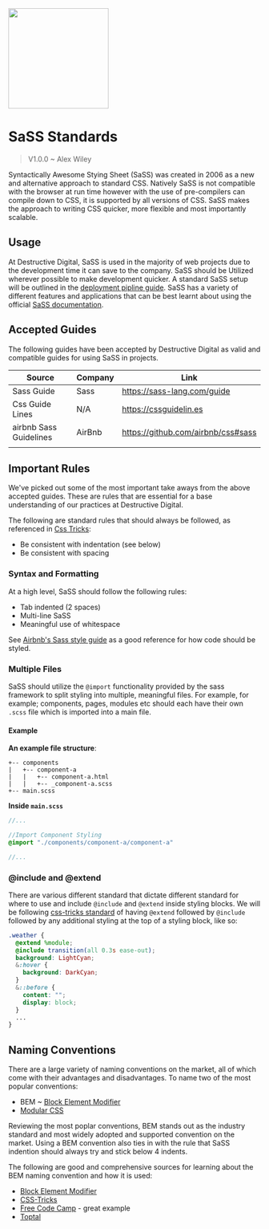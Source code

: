 <img src="https://sass-lang.com/assets/img/styleguide/color-1c4aab2b.png" style="width: 200px; margin: auto;">



# SaSS Standards

> V1.0.0 ~ Alex Wiley



Syntactically Awesome Stying Sheet (SaSS) was created in 2006 as a new and alternative approach to standard CSS.  Natively SaSS is not compatible with the browser at run time however with the use of pre-compilers can compile down to CSS, it is supported by all versions of CSS. SaSS makes the approach to writing CSS quicker, more flexible and most importantly scalable.



## Usage

At Destructive Digital, SaSS is used in the majority of web projects due to the development time it can save to the company. SaSS should be Utilized wherever possible to make development quicker. A standard SaSS setup will be outlined in the [deployment pipline guide](/pages/pipelines/main). SaSS has a variety of different features and applications that can be best learnt about using the official [SaSS documentation](https://sass-lang.com/guide).



## Accepted Guides

The following guides have been accepted by Destructive Digital as valid and compatible guides for using SaSS in projects.

| Source                 | Company | Link                               |
| ---------------------- | ------- | ---------------------------------- |
| Sass Guide             | Sass    | https://sass-lang.com/guide        |
| Css Guide Lines        | N/A     | https://cssguidelin.es             |
| airbnb Sass Guidelines | AirBnb  | https://github.com/airbnb/css#sass |
|                        |         |                                    |



## Important Rules

We've picked out some of the most important take aways from the above accepted guides. These are rules that are essential for a base understanding of our practices at Destructive Digital.

The following are standard rules that should always be followed, as referenced in [Css Tricks](https://css-tricks.com/sass-style-guide/):

* Be consistent with indentation (see below)
* Be consistent with spacing



### Syntax and Formatting

At a high level, SaSS should follow the following rules:

* Tab indented (2 spaces)
* Multi-line SaSS
* Meaningful use of whitespace

See [Airbnb's Sass style guide](https://github.com/airbnb/css#sass) as a good reference for how code should be styled.



### Multiple Files

SaSS should utilize the ```@import``` functionality provided by the sass framework to split styling into multiple, meaningful files. For example,  for example; components, pages, modules etc should each have their own ```.scss``` file which is imported into a main file.

#### Example

**An example file structure**:

```
+-- components
|   +-- component-a
|	|   +-- component-a.html
|	|   +-- _component-a.scss
+-- main.scss
```

**Inside ```main.scss```**

```scss
//...

//Import Component Styling
@import "./components/component-a/component-a"

//...
```



### @include and @extend

There are various different standard that dictate different standard for where to use and include ```@include``` and ```@extend``` inside styling blocks. We will be following [css-tricks standard](https://css-tricks.com/sass-style-guide/) of having ```@extend``` followed by ```@include``` followed by any additional styling at the top of a styling block, like so:

```scss
.weather {
  @extend %module;
  @include transition(all 0.3s ease-out);
  background: LightCyan;
  &:hover {
    background: DarkCyan;
  }
  &::before {
    content: "";
    display: block;
  }
  ...
}
```



## Naming Conventions

There are a large variety of naming conventions on the market, all of which come with their advantages and disadvantages. To name two of the most popular conventions:

* BEM ~ [Block Element Modifier](http://getbem.com/naming/)
* [Modular CSS](http://thesassway.com/modular-css)

Reviewing the most poplar conventions, BEM stands out as the industry standard and most widely adopted and supported convention on the market. Using a BEM convention also ties in with the rule that SaSS indention should always try and stick below 4 indents.

The following are good and comprehensive sources for learning about the BEM naming convention and how it is used:

* [Block Element Modifier](http://getbem.com/naming/)
* [CSS-Tricks](https://css-tricks.com/bem-101/)
* [Free Code Camp](https://medium.freecodecamp.org/css-naming-conventions-that-will-save-you-hours-of-debugging-35cea737d849) - great example
* [Toptal](https://www.toptal.com/css/introduction-to-bem-methodology)






